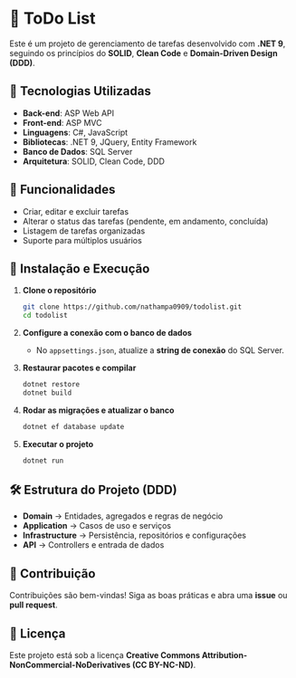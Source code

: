 # 📝 ToDo List  

Este é um projeto de gerenciamento de tarefas desenvolvido com **.NET 9**, seguindo os princípios do **SOLID**, **Clean Code** e **Domain-Driven Design (DDD)**.  

## 🚀 Tecnologias Utilizadas  

- **Back-end**: ASP Web API
- **Front-end**: ASP MVC
- **Linguagens**: C#, JavaScript
- **Bibliotecas**: .NET 9, JQuery, Entity Framework
- **Banco de Dados**: SQL Server
- **Arquitetura**: SOLID, Clean Code, DDD  

## 📌 Funcionalidades  

- Criar, editar e excluir tarefas
- Alterar o status das tarefas (pendente, em andamento, concluída)
- Listagem de tarefas organizadas
- Suporte para múltiplos usuários

## 🔧 Instalação e Execução  

1. **Clone o repositório**  
   ```bash
   git clone https://github.com/nathampa0909/todolist.git
   cd todolist
   ```

2. **Configure a conexão com o banco de dados**  
   - No `appsettings.json`, atualize a **string de conexão** do SQL Server.  

3. **Restaurar pacotes e compilar**  
   ```bash
   dotnet restore
   dotnet build
   ```

4. **Rodar as migrações e atualizar o banco**  
   ```bash
   dotnet ef database update
   ```

5. **Executar o projeto**  
   ```bash
   dotnet run
   ```

## 🛠️ Estrutura do Projeto (DDD)  

- **Domain** → Entidades, agregados e regras de negócio  
- **Application** → Casos de uso e serviços  
- **Infrastructure** → Persistência, repositórios e configurações  
- **API** → Controllers e entrada de dados  

## 🤝 Contribuição  

Contribuições são bem-vindas! Siga as boas práticas e abra uma **issue** ou **pull request**.  

## 📜 Licença  

Este projeto está sob a licença **Creative Commons Attribution-NonCommercial-NoDerivatives (CC BY-NC-ND)**.  


